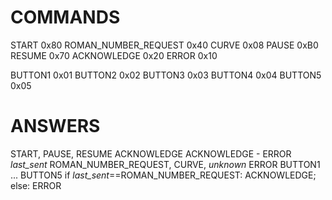 # COMMANDS

START					0x80
ROMAN_NUMBER_REQUEST	0x40
CURVE					0x08
PAUSE					0xB0
RESUME					0x70
ACKNOWLEDGE				0x20
ERROR					0x10

BUTTON1					0x01
BUTTON2					0x02
BUTTON3					0x03
BUTTON4					0x04
BUTTON5					0x05


# ANSWERS

START, PAUSE, RESUME					ACKNOWLEDGE
ACKNOWLEDGE								-
ERROR									*last_sent*
ROMAN_NUMBER_REQUEST, CURVE, *unknown*	ERROR
BUTTON1 ... BUTTON5						if *last_sent*==ROMAN_NUMBER_REQUEST: ACKNOWLEDGE; else: ERROR
